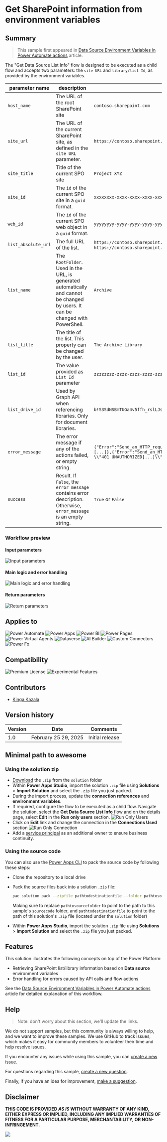 # Get SharePoint information from environment variables

## Summary

> This sample first appeared in [Data Source Environment Variables in Power Automate actions](https://dev.to/kkazala/data-source-environment-variables-in-power-automate-actions-3mo5) article.

The "Get Data Source List Info" flow is designed to be executed as a child flow and accepts two parameters: the `site URL` and `library/list Id`, as provided by the environment variables.

| parameter name | description | example |
|-|-|-|
| `host_name` | The URL of the root SharePoint site | `contoso.sharepoint.com` |
| `site_url` | The URL of the current SharePoint site, as defined in the `site URL` parameter.  | `https://contoso.sharepoint.com/sites/XYZ` |
| `site_title` | Title of the current SPO site | `Project XYZ` |
| `site_id` | The `id` of the current SPO site in a `guid` format. | `xxxxxxxx-xxxx-xxxx-xxxx-xxxxxxxxxxxx` |
| `web_id` | The `id` of the current SPO web object in a `guid` format. | `yyyyyyyy-yyyy-yyyy-yyyy-yyyyyyyyyyyy` |
| `list_absolute_url` | The full URL of the list. | `https://contoso.sharepoint.com/sites/xyz/Archives` or `https://contoso.sharepoint.com/sites/xyz/Lists/Issue tracker` |
| `list_name` | The `RootFolder`. Used in the URL, is generated automatically and cannot be changed by users. It can be changed with PowerShell.| `Archive` |
| `list_title` | The title of the list. This property can be changed by the user. | `The Archive Library` |
| `list_id` | The value provided as `List Id `parameter | `zzzzzzzz-zzzz-zzzz-zzzz-zzzzzzzzzzzz` |
| `list_drive_id` | Used by Graph API when referencing libraries. Only for document libraries. | `b!S3SdNSBmTUGa4v5ffh_rslLJssoXH4xEuShkEO-uxKg9bblUMeoaTbQC5t69DJ-x` |
| `error_message` | The error message if any of the actions failed, or empty string. | `{"Error":"Send_an_HTTP_request_to_SharePoint:_get_Site_with_MS_Graph:[...]},{"Error":"Send_an_HTTP_request_to_SharePoint:_get_list_URL: \\"401 UNAUTHORIZED[...]\\""}`   |
| `success` | Result. If `False`, the `error_message` contains error description. Otherwise, `error_message` is an empty string.  | `True` or `False` |

### Workflow preview

#### Input parameters

![Input parameters](./assets/preview1.png)

#### Main logic and error handling

![Main logic and error handling](./assets/preview2.png)

#### Return parameters

![Return parameters](./assets/preview3.png)

## Applies to

![Power Automate](https://img.shields.io/badge/Power%20Automate-Yes-green "Yes")
![Power Apps](https://img.shields.io/badge/Power%20Apps-No-red "No")
![Power BI](https://img.shields.io/badge/Power%20BI-No-red "No")
![Power Pages](https://img.shields.io/badge/Power%20Pages-No-red "No")
![Power Virtual Agents](https://img.shields.io/badge/Power%20Virtual%20Agents-No-red "No")
![Dataverse](https://img.shields.io/badge/Dataverse-No-red "No")
![AI Builder](https://img.shields.io/badge/AI%20Builder-No-red "No")
![Custom Connectors](https://img.shields.io/badge/Custom%20Connectors-No-red "No")
![Power Fx](https://img.shields.io/badge/Power%20Fx-No-red "No")

## Compatibility

![Premium License](https://img.shields.io/badge/Premium%20License-Not%20Required-red.svg "Premium license not required")
![Experimental Features](https://img.shields.io/badge/Experimental%20Features-No-red.svg "Does not rely on experimental features")

## Contributors

* [Kinga Kazala](https://github.com/kkazala/)

## Version history

Version|Date|Comments
-------|----|--------
1.0|February 25 29, 2025|Initial release

## Minimal path to awesome


### Using the solution zip

* [Download](./solution/solution.zip) the `.zip` from the `solution` folder
* Within **Power Apps Studio**, import the solution `.zip` file using **Solutions** > **Import Solution** and select the `.zip` file you just packed.
* During the import process, update the **connection references** and **environment variables**.
* If required, configure the flow to be executed as a child flow. Navigate the solution, select the **Get Data Source List Info** flow and on the details page, select **Edit** in the **Run only users** section.
   ![Run Only Users](./assets/runOnlyUser.png)
* Click on **Edit** link and change the connection in the **Connections Used** section
   ![Run Only Connection](./assets/runOnlyConnection.png)
* Add a [service principal](https://learn.microsoft.com/en-us/power-automate/service-principal-support) as an additional owner to ensure business continuity.

### Using the source code

You can also use the [Power Apps CLI](https://docs.microsoft.com/powerapps/developer/data-platform/powerapps-cli) to pack the source code by following these steps:

* Clone the repository to a local drive
* Pack the source files back into a solution `.zip` file:

  ```bash
  pac solution pack --zipfile pathtodestinationfile --folder pathtosourcefolder --processCanvasApps
  ```

  Making sure to replace `pathtosourcefolder` to point to the path to this sample's `sourcecode` folder, and `pathtodestinationfile` to point to the path of this solution's `.zip` file (located under the `solution` folder)
* Within **Power Apps Studio**, import the solution `.zip` file using **Solutions** > **Import Solution** and select the `.zip` file you just packed.

## Features

This solution illustrates the following concepts on top of the Power Platform:

* Retrieving SharePoint list/library information based on **Data source** environment variables
* Error handling for errors caused by API calls and flow actions

See the [Data Source Environment Variables in Power Automate actions](https://dev.to/kkazala/data-source-environment-variables-in-power-automate-actions-3mo5) article for detailed explanation of this workflow.

## Help

> Note: don't worry about this section, we'll update the links.

We do not support samples, but this community is always willing to help, and we want to improve these samples. We use GitHub to track issues, which makes it easy for  community members to volunteer their time and help resolve issues.

If you encounter any issues while using this sample, you can [create a new issue](https://github.com/pnp/powerapps-samples/issues/new?assignees=&labels=Needs%3A+Triage+%3Amag%3A%2Ctype%3Abug-suspected&template=bug-report.yml&sample=YOUR-SOLUTION-NAME&authors=@YOURGITHUBUSERNAME&title=YOUR-SOLUTION-NAME%20-%20).

For questions regarding this sample, [create a new question](https://github.com/pnp/powerapps-samples/issues/new?assignees=&labels=Needs%3A+Triage+%3Amag%3A%2Ctype%3Abug-suspected&template=question.yml&sample=YOUR-SOLUTION-NAME&authors=@YOURGITHUBUSERNAME&title=YOUR-SOLUTION-NAME%20-%20).

Finally, if you have an idea for improvement, [make a suggestion](https://github.com/pnp/powerapps-samples/issues/new?assignees=&labels=Needs%3A+Triage+%3Amag%3A%2Ctype%3Abug-suspected&template=suggestion.yml&sample=YOUR-SOLUTION-NAME&authors=@YOURGITHUBUSERNAME&title=YOUR-SOLUTION-NAME%20-%20).

## Disclaimer

**THIS CODE IS PROVIDED *AS IS* WITHOUT WARRANTY OF ANY KIND, EITHER EXPRESS OR IMPLIED, INCLUDING ANY IMPLIED WARRANTIES OF FITNESS FOR A PARTICULAR PURPOSE, MERCHANTABILITY, OR NON-INFRINGEMENT.**

<img src="https://m365-visitor-stats.azurewebsites.net/powerplatform-samples/samples/utility-flow-get-sharepoint-info-from-environment-variables"  aria-hidden="true" />